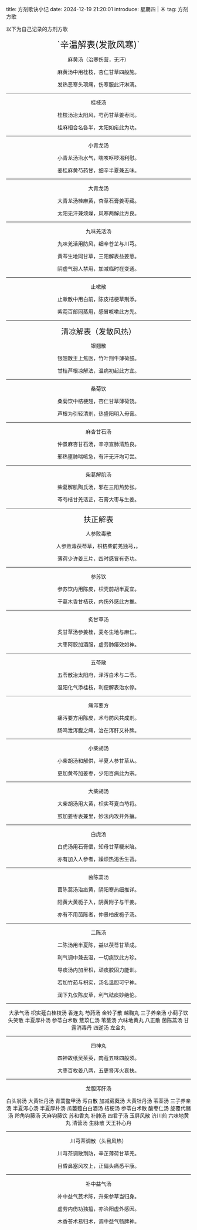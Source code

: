 title: 方剂歌诀小记
date: 2024-12-19 21:20:01
introduce: 星期四 | ☀️
tag: 方剂方歌

以下为自己记录的方剂方歌

<center>
<font size=5>`辛温解表(发散风寒)`</font>

麻黄汤（治寒伤营，无汗）

麻黄汤中用桂枝，杏仁甘草四般施。

发热恶寒头项痛，伤寒服此汗淋漓。

------

桂枝汤

桂枝汤治太阳风，芍药甘草姜枣同。

桂麻相合名各半，太阳如疟此为功。

------

小青龙汤

小青龙汤治水气，喘咳呕哕渴利慰。

姜桂麻黄芍药甘，细辛半夏兼五味。

------

大青龙汤

大青龙汤桂麻黄，杏草石膏姜枣藏。

太阳无汗兼烦燥，风寒两解此方良。

------

九味羌活汤

九味羌活用防风，细辛苍芷与川芎。

黄芩生地同甘草，三阳解表益姜葱。

阴虚气弱人禁用，加减临时在变通。

------

止嗽散

止嗽散中用白前，陈皮桔梗草荆添。

紫菀百部同蒸用，感冒咳嗽此方先。

------

<font size=5>`清凉解表（发散风热）`</font>

银翘散

银翘散主上焦医，竹叶荆牛薄荷鼓。

甘桔芦根凉解法，温病初起此方宜。

------

桑菊饮

桑菊饮中桔梗翘，杏仁甘草薄荷饶。

芦根为引轻清剂，热盛阳明入母膏。

------

麻杏甘石汤

仲景麻杏甘石汤，辛凉宣肺清热良。

邪热壅肺喘咳急，有汗无汗均可尝。

------

柴葛解肌汤

柴葛解肌陶氏汤，邪在三阳热势张。

芩芍桔甘羌活芷，石膏大枣与生姜。

------

<font size=5>`扶正解表`</font>

人参败毒散 

人参败毒茯苓草，枳桔柴前羌独芎，。

薄荷少许姜三片，四时感冒有奇功。

------

参苏饮

参苏饮内用陈皮，枳壳前胡半夏宜。

干葛木香甘桔茯，内伤外感此方推。

------

炙甘草汤

炙甘草汤参姜桂，麦冬生地与麻仁。

大枣阿胶加酒服，虚劳肺痿效如神。

------

五苓散

五苓散治太阳府，泽泻白术与二苓。

温阳化气添桂枝，利便解表治水停。

------

痛泻要方

痛泻要方用陈皮，术芍防风共成剂。

肠鸣泄泻腹之痛，治在泻肝又补脾。

------

小柴胡汤

小柴胡汤和解供，半夏人参甘草从。

更加黄芩加姜枣，少阳百病此为宗。

------

大柴胡汤

大柴胡汤用大黄，枳实芩夏白芍将。

煎加姜枣表兼里，妙法内攻并外攘。

------

白虎汤

白虎汤用石膏偎，知母甘草粳米陪。

亦有加入人参者，躁烦热渴舌生苔。

------

茵陈蒿汤

茵陈蒿汤治疸黄，阴阳寒热细推详。

阳黄大黄栀子入，阴黄附子与干姜。

亦有不用茵陈者，仲景柏皮栀子汤。

------

二陈汤

二陈汤用半夏陈，益以茯苓甘草成。

利气调中兼去湿，一切痰饮此方珍。

导痰汤内加里枳，顽痰胶固力能训。

若加竹茹与枳实，汤名温胆可宁神。

润下丸仅陈皮草，利气祛痰妙绝伦。

------
大承气汤
枳实薤白桂枝汤
香连丸
芍药汤
金铃子散
越鞠丸
三子养亲汤
小蓟子饮
失笑散
半夏厚朴汤
参苓白术散
薏苡仁汤
苇茎汤
六味地黄丸
八正散
茵陈蒿汤
甘露消毒丹
四逆汤
左金丸

------

四神丸

四神故纸吴茱萸，肉蔻五味四般须。

大枣百枚姜八两，五更肾泻火衰扶。

------
龙胆泻肝汤

白头翁汤
大黄牡丹汤
青蒿鳖甲汤
泻白散
加减葳蕤汤
大黄牡丹汤
苇茎汤
三子养亲汤
半夏泻心汤
半夏厚朴汤
瓜蒌薤白白酒汤
桔梗汤
参苓白术散
酸枣仁汤
旋覆代赭汤
羚角钩藤汤
天麻钩藤饮
苏和香丸
补肺汤
四君子汤
玉屏风散
济川煎
六味地黄丸
清营汤
生脉散
天王补心丹

------

川芎茶调散（头目风热）

川芎茶调散荆防，辛芷薄荷甘草羌。

目昏鼻塞风攻上，正偏头痛悉平康。

------

补中益气汤

补中益气芪术陈，升柴参草当归身。

虚劳内伤功独擅，亦治阳虚外感因。

木香苍术易归术，调中益气畅脾神。
</center>

